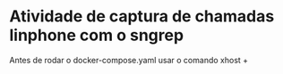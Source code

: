 # Atividade de captura de chamadas linphone com o sngrep

Antes de rodar o docker-compose.yaml usar o comando xhost +
